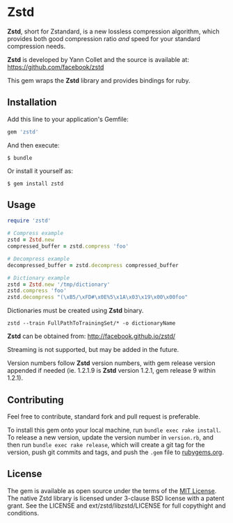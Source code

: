 # Zstd

**Zstd**, short for Zstandard, is a new lossless compression algorithm, which
provides both good compression ratio _and_ speed for your standard compression
needs.

**Zstd** is developed by Yann Collet and the source is available at:
https://github.com/facebook/zstd

This gem wraps the **Zstd** library and provides bindings for ruby.

## Installation

Add this line to your application's Gemfile:

```ruby
gem 'zstd'
```

And then execute:

    $ bundle

Or install it yourself as:

    $ gem install zstd

## Usage

```ruby
require 'zstd'

# Compress example
zstd = Zstd.new
compressed_buffer = zstd.compress 'foo'

# Decompress example
decompressed_buffer = zstd.decompress compressed_buffer

# Dictionary example
zstd = Zstd.new '/tmp/dictionary'
zstd.compress 'foo'
zstd.decompress "(\xB5/\xFD#\x0E%5\x1A\x03\x19\x00\x00foo"
```

Dictionaries must be created using **Zstd** binary.

    zstd --train FullPathToTrainingSet/* -o dictionaryName
    
**Zstd** can be obtained from: http://facebook.github.io/zstd/

Streaming is not supported, but may be added in the future.

Version numbers follow **Zstd** version numbers, with gem release version appended if needed (ie. 1.2.1.9 is **Zstd** version 1.2.1, gem release 9 within 1.2.1).

## Contributing
Feel free to contribute, standard fork and pull request is preferable.

To install this gem onto your local machine, run `bundle exec rake install`. To release a new version, update the version number in `version.rb`, and then run `bundle exec rake release`, which will create a git tag for the version, push git commits and tags, and push the `.gem` file to [rubygems.org](https://rubygems.org).

## License

The gem is available as open source under the terms of the [MIT License](http://opensource.org/licenses/MIT).
The native Zstd library is licensed under 3-clause BSD license with a patent grant. See the LICENSE and ext/zstd/libzstd/LICENSE for full copythight and conditions.
